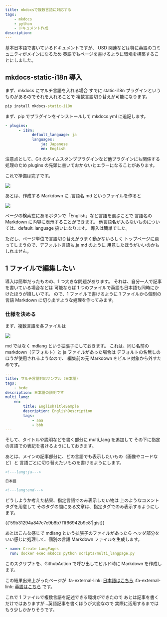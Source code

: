 ```yaml
---
title: mkdocsで複数言語に対応する
tags:
    - mkdocs
    - python
    - ドキュメント作成
description:
---
```


基本日本語で書いているドキュメントですが、
USD 関連などは特に英語のコミュニティがメインになるため
英語でもページを書けるように環境を構築することにしました。

## mkdocs-static-i18n 導入

まず、mkdocs にマルチ言語を入れる場合
すでに static-i18n プラグインというものがあるのでそれを入れることで
複数言語切り替えが可能になります。

```bat
pip install mkdocs-static-i18n
```

まず、pip でプラグインをインストールして mkdocs.yml に追記します。

```yml
- plugins:
      - i18n:
            default_language: ja
            languages:
                ja: Japanese
                en: English
```

注意点として、Git のタイムスタンププラグインなど他プラグインにも関係する処理のため
plugins の先頭に書いておかないとエラーになることがあります。

これで準備は完了です。

![](https://gyazo.com/fa55a3ed9f10d6abe9df7b6a0ae4fc96.png)

あとは、作成する Markdown に .言語名.md というファイルを作ると

![](https://gyazo.com/9942b3b4fd6fe4bbce8a3dd5e9b849b4.png)

ページの検索左にあるボタンで「English」など言語を選ぶことで
言語名の Markdown に内容に表示することができます。
他言語名が入らないものについては、default_language 扱いになります。
導入は簡単でした。

ただし、ページ単位で言語切り替えがうまく動かないらしく
トップページに戻ってしまうので、デフォルト言語も.ja.md のように
用意したほうがいいのかもしれません。

## 1 ファイルで編集したい

導入は簡単だったものの、1 つ大きな問題があります。
それは、自分一人で記事を書いている場合などは
可能ならば 1 つのファイルで英語も日本語も同時にかけたほうが嬉しいです。
ので、1 ファイルで書けるように 1 ファイルから個別の言語 Markdown に切り出すような処理を作ってみます。

### 仕様を決める

まず、複数言語を各ファイルは

![](https://gyazo.com/19d49718bb13528770c24fc6fafada03.png)

md ではなく mdlang という拡張子にしておきます。
これは、同じ名前の markdown（デフォルト）と ja ファイルがあった場合は
デフォルトの名無しのほうが使用されるようなので、
編集前の元 Markdown をビルド対象から外すためです。

```yml
---
title: マルチ言語対応サンプル（日本語）
tags:
    - bcde
description: 日本語の説明です
multi_lang:
    en:
        title: EnglishTitleSample
        description: EnglishDescription
        tags:
            - aaa
            - bbb
---
```

そして、タイトルや説明などを書く部分に multi_lang を追加して
その下に指定の言語での表記を書けるようにしておきます。

あとは、メインの記事部分に、どの言語でも表示したいもの（画像やコードなど）と
言語ごとに切り替えたいものを書けるようにします。

```markdown
<!---lang:ja--->

日本語

<!---lang:end--->
```

どうしようか考えた結果、指定言語でのみ表示したい物は
上のようなコメントタグを用意して
そのタグの間にある文章は、指定タグでのみ表示するようにします。

{{'59b31294a847c7c9b8b7f1f66942b9c8'|gist}}

あとはこんな感じで mdlang という拡張子のファイルがあったら
ヘッダ部分をいい感じに処理して、個別の言語 Markdown ファイルを生成します。

```yml
- name: Create LangPages
  run: docker exec mkdocs python scripts/multi_langpage.py
```

このスクリプトを、GithubAction で呼び出してビルド時に Markdown を作成します。

この結果出来上がったページが :fa-external-link: [日本語はこちら](https://fereria.github.io/reincarnation_tech/10_Programming/99_Documentation/mult_lang/) :fa-external-link: [英語はこちら](https://fereria.github.io/reincarnation_tech/en/10_Programming/99_Documentation/mult_lang/) です。

これで 1 ファイルで複数言語を記述できる環境ができたので
あとは記事を書くだけではありますが...英語記事を書くほうが大変なので
実際に活用するまではもう少しかかりそうです。
